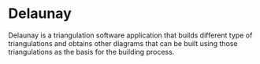 # Delaunay
Delaunay is a triangulation software application that builds different type of triangulations and obtains other diagrams that
can be built using those triangulations as the basis for the building process.
